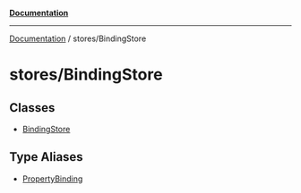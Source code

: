 [**Documentation**](../../index.md)

***

[Documentation](../../index.md) / stores/BindingStore

# stores/BindingStore

## Classes

- [BindingStore](classes/BindingStore.md)

## Type Aliases

- [PropertyBinding](type-aliases/PropertyBinding.md)
